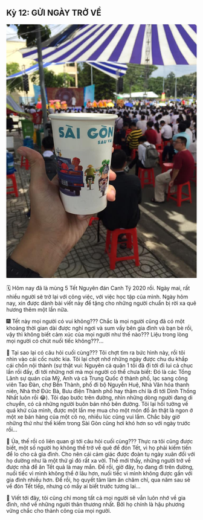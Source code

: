 ## Kỳ 12: GỬI NGÀY TRỞ VỀ

![Spring Stories 12](../img/SpringStories12.jpg)

🗓 Hôm nay đã là mùng 5 Tết Nguyên đán Canh Tý 2020 rồi. Ngày mai, rất nhiều người sẽ trở lại với công việc, với việc học tập của mình. Ngày hôm nay, xin được dành bài viết này để tặng cho những người chuẩn bị rời xa quê hương thêm một lần nữa.

🎆 Tết này mọi người có vui không??? Chắc là mọi người cũng đã có một khoảng thời gian dài được nghỉ ngơi và sum vầy bên gia đình và bạn bè rồi, vậy thì không biết cảm xúc của mọi người như thế nào??? Liệu trong lòng mọi người có chút nuối tiếc không???...

🏡 Tại sao lại có câu hỏi cuối cùng??? Tôi chợt tìm ra bức hình này, rồi tôi nhìn vào cái cốc nước kia. Tôi lại chợt nhớ những ngày được chu du khắp cái chốn nội thành (sự thật vui: Nguyên cả quận 1 tôi đã đi tới đi lui cả chục lần rồi đấy, đi tới những nơi mà mọi người có thể chưa biết: Đó là các Tổng Lãnh sự quán của Mỹ, Anh và cả Trung Quốc ở thành phố, lạc sang công viên Tao Đàn, chợ Bến Thành, phố đi bộ Nguyễn Huệ, Nhà Văn hóa thanh niên, Nhà thờ Đức Bà, Bưu điện Thành phố hay thậm chí là đi tới Dinh Thống Nhất luôn rồi 😂). Tôi dạo bước trên đường, nhìn những dòng người đang di chuyển, có cả những người buôn bán nhỏ bên đường. Tôi lại hồi tưởng về quá khứ của mình, được một lần mẹ mua cho một món đồ ăn thật là ngon ở một xe bán hàng của một cô nọ, nhiều lúc cũng vui lắm. Chắc bây giờ những thứ như thế kiếm trong Sài Gòn cũng hơi khó hơn so với ngày trước rồi...

🎋 Ủa, thế rồi có liên quan gì tới câu hỏi cuối cùng??? Thực ra tôi cũng được biết, một số người họ không thể trở về quê để đón Tết, vì họ phải kiếm tiền để lo cho cả gia đình. Cho nên cái cảm giác được đoàn tụ ngày xuân đối với họ dường như là một thứ gì đó rất xa vời. Thế mới thấy, những người trở về được nhà để ăn Tết quả là may mắn. Để rồi, giờ đây, họ đang đi trên đường, nuối tiếc vì mình không thể ở lâu hơn, nuối tiếc vì mình không được gần với gia đình nhiều hơn. Để rồi, họ quyết tâm làm ăn chăm chỉ, qua năm sau sẽ về đón Tết tiếp, nhưng có mấy ai biết trước tương lai...

📝 Viết tới đây, tôi cũng chỉ mong tất cả mọi người sẽ vẫn luôn nhớ về gia đình, nhớ về những người thân thương nhất. Bởi họ chính là hậu phương vững chắc cho thành công của mọi người.
